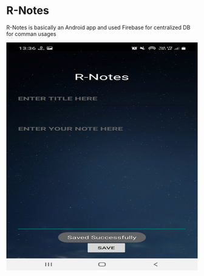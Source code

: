 # R-Notes
R-Notes is basically an Android app and used Firebase for centralized DB for comman usages

<img width="600px" height = "600px" src="https://github.com/pranitrathod/R-Notes/blob/main/Samples/2.jpg" alt="cover" />
